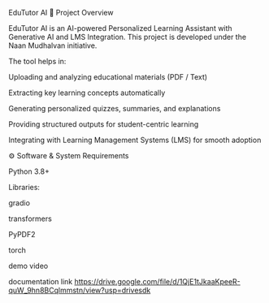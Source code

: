 EduTutor AI 📌 Project Overview

EduTutor AI is an AI-powered Personalized Learning Assistant with Generative AI and LMS Integration. This project is developed under the Naan Mudhalvan initiative.

The tool helps in:

Uploading and analyzing educational materials (PDF / Text)

Extracting key learning concepts automatically

Generating personalized quizzes, summaries, and explanations

Providing structured outputs for student-centric learning

Integrating with Learning Management Systems (LMS) for smooth adoption

⚙️ Software & System Requirements

Python 3.8+

Libraries:

gradio

transformers

PyPDF2

torch

demo video 





documentation link
https://drive.google.com/file/d/1QjE1tJkaaKpeeR-quW_9hn8BCqlmmstn/view?usp=drivesdk
